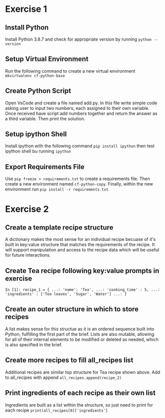 # Exercise 1

## Install Python

Install Python 3.8.7 and check for appropriate version by running `python --version`

## Setup Virtual Environment

Run the following command to create a new virtual environment `mkvirtualenv cf-python-base`

## Create Python Script

Open VsCode and create a file named add.py. In this file write simple code asking user to input two numbers, each assigned to their own variable. Once received have script add numbers together and return the answer as a third variable. Then print the solution.

## Setup ipython Shell

Install ipython with the following command `pip install ipython` then test ipython shell bu running `ipython`

## Export Requirements File

Use `pip freeze > requirements.txt` to create a requirements file. Then create a new environment named `cf-python-copy`. Finally, within the new environment run `pip install -r requirements.txt`

# Exercise 2

## Create a template recipe structure

A dictionary makes the most sense for an individual recipe becuase of it's built in key:value structure that matches the requirements of the recipe. It will support manipulation and access to the recipe data which will be useful for future interactions.

## Create Tea recipe following key:value prompts in exercise

`In [1]: recipe_1 = {
   ...: 'name': 'Tea',
   ...: 'cooking_time' : 5,
   ...: 'ingredients' : ['Tea leaves', 'Sugar', 'Water']
   ...: }`

## Create an outer structure in which to store recipes

A list makes sense for this structue as it is an ordered sequence built into Python, fulfilling the first part of the brief. Lists are also mutable, allowing for all of their internal elements to be modified or deleted as needed, which is also specified in the brief. 

## Create more recipes to fill all_recipes list 

Additional recipes are similar top structure for Tea recipe shown above. Add to all_recipes with append `all_recipes.append(recipe_2)`

## Print ingredients of each recipe as their own list

Ingredients are built as a list within the structure, so just need to print for each recipe `print(all_recipes[0]['ingredients']`
